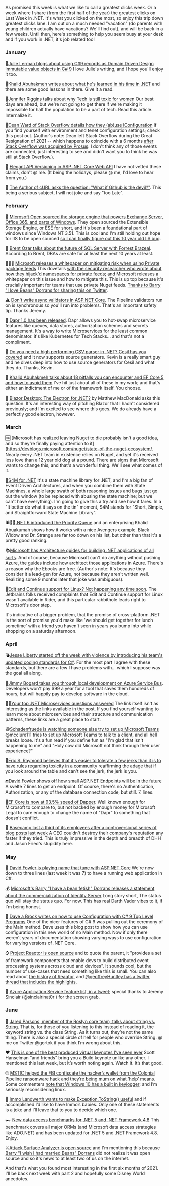 As promised this week is what we like to call a greatest clicks week.  Or a week where I share (from the first half of the year) the greatest clicks on Last Week in .NET. It's what you clicked on the most, so enjoy this trip down greatest clicks lane.  I am out on a much needed "vacation" (do parents with young children actually have vacations? We'll find out), and will be back in a few weeks. Until then, here's something to help you seem busy at your desk and if you work in .NET, it's job related too!

### January

📝[Julie Lerman blogs about using C#9 records as Domain Driven Design immutable value objects in C# 9](https://www.pluralsight.com/blog/software-development/domain-driven-design-csharp) I love Julie's writing, and I hope you'll enjoy it too.


📝[Khalid Abuhakmeh writes about what he's learned in his time in .NET](https://khalidabuhakmeh.com/secrets-of-a-dotnet-professional) and there are some good lessons in there. Give it a read.

📝[Jennifer Riggins talks about why Tech is still toxic for women](https://thenewstack.io/why-tech-is-still-toxic-for-women-and-what-to-do-about-it/) Our best days are ahead, but we're not going to get there if we're making it impossible for half the population to be a part of tech. Read this article. Internalize it.

📝[Dean Ward of Stack Overflow details how they (ab)use IConfiguration](https://bakedbean.org.uk/posts/2021-01-fun-with-iconfiguration/) If you find yourself with environment and tenet configuration settings; check this post out. (Author's note: Dean left Stack Overflow during the Great Resignation of 2021 -- which happens to coincide with a 6 months [after Stack Overflow was acquired by Prosus](https://www.forbes.com/sites/vijaygurbaxani/2021/06/08/the-18-billion-acquisition-of-stack-overflow-aims-to-turbocharge-the-worlds-software-knowhow/?sh=3dd21ad368ce).  I don't think any of those events are connected, just interesting to see and didn't want you to think he was still at Stack Overflow.).

🎥 [Elegant API Versioning in ASP .NET Core Web API](https://www.youtube.com/watch?v=iVHtKG0eU_s) I have not vetted these claims, don't @ me. (It being the holidays, please @ me, I'd love to hear from you.)

📝 [The Author of cURL asks the question: "What if Github is the devil?"](https://daniel.haxx.se/blog/2021/01/28/what-if-github-is-the-devil/). This being a serious subject, I will not joke and say "too Late".  

### February 

👐 [Microsoft Open sourced the storage engine that powers Exchange Server, Office 365, and parts of Windows](https://mspoweruser.com/microsoft-open-sources-storage-engine-windows/). They open sourced the Extensible Storage Engine, or ESE for short, and it's been a foundational part of windows since Windows NT 3.51. This is cool and I'm still holding out hope for IIS to be open sourced [so I can finally figure out this 10 year old IIS bug](https://stackoverflow.com/questions/7251285/iis-treats-double-encoded-forward-slashes-in-urls-differently-on-the-first-reque).

🔮 [Brent Ozar talks about the future of SQL Server with Forrest Brazeal](https://acloudguru.com/blog/engineering/ozar-whats-the-future-of-microsoft-sql-server). According to Brent, DBAs are safe for at least the next 10 years at least. 

🚨🚨🚨 [Microsoft releases a whitepaper on mitigating risk when using Private package feeds](https://azure.microsoft.com/en-us/resources/3-ways-to-mitigate-risk-using-private-package-feeds/) This dovetails [with the security researcher who wrote about how they hijack'd namespaces for private feeds](https://twitter.com/alxbrsn/status/1359200840876257287?s=20); and Microsoft releases a whitepaper on this issue and how to mitigate this. This is up top because it's crucially important for teams that use private Nuget feeds. [Thanks to Barry "I love Beans" Dorrans for sharing this on Twitter](https://twitter.com/blowdart/status/1359205016016326657).

⚠ [Don't write async validators in ASP.NET Core](https://twitter.com/JeremySkinner/status/1359955978666598404). The Pipeline validators run on is synchronous so you'll run into problems. That's an important safety tip. Thanks Jeremy.

📢 [Dapr 1.0 has been released](https://blog.dapr.io/posts/2021/02/17/announcing-dapr-v1.0/). Dapr allows you to hot-swap microservice features like queues, data stores, authorization schemes and secrets management. It's a way to write Microservices for the least common denominator. it's like Kubernetes for Tech Stacks... and that's not a compliment.

📝 [Do you need a high performing CSV parser in .NET? Cesil has you covered](https://kevinmontrose.com/2021/02/05/overthinking-csv-with-cesil-source-generators/) and it now supports source generators. Kevin is a really smart guy and he dives deep into how to use source generators for Cesil and what they do. Thanks, Kevin.

📝 [Khalid Abuhakmeh talks about 18 pitfalls you can encounter and EF Core 5 and how to avoid them](https://blog.jetbrains.com/dotnet/2021/02/24/entity-framework-core-5-pitfalls-to-avoid-and-ideas-to-try) I've hit just about all of these in my work; and that's either an indictment of me or of the framework itself. You choose.

📝 [Blazor Desktop: The Electron for .NET?](https://medium.com/young-coder/blazor-desktop-the-electron-for-net-ecdcf5c30027) by Matthew MacDonald asks this question. It's an interesting way of pitching Blazor that I hadn't considered previously; and I'm excited to see where this goes. We do already have a perfectly good electron, however.

### March

🆘 [Microsoft has realized leaving Nuget to die probably isn't a good idea, and so they're finally paying attention to it](https://devblogs.microsoft.com/nuget/state-of-the-nuget-ecosystem/. Nearly every .NET team in existence relies on Nuget, and yet it's received less love than a 12 year old dog at a pound. There are signs that Microsoft wants to change this; and that's a wonderful thing. We'll see what comes of it.

🎉[S4M for .NET](https://philiplaureano.github.io/S4M/) It's a state machine library for .NET, and I'm a big fan of Event Driven Architectures, and when you combine them with State Machines, a whole large swath of both reasoning issues and bugs just go out the window (to be replaced with abusing the state machine; but we can't have everything). I'm going to give this a try and see how it fares. In a "It better do what it says on the tin" moment, S4M stands for "Short, Simple, and Straightforward State Machine Library".

🕷👨‍⚕️[.NET 6 introduced the Priority Queue](https://twitter.com/buhakmeh/status/1370376479243132930?s=20) and an enterprising Khalid Abuakumah shows how it works with a nice Avengers example. Black Widow and Dr. Strange are far too down on his list, but other than that it's a pretty good ranking.

📚[Microsoft has Architecture guides for building .NET applications of all sorts](https://dotnet.microsoft.com/learn/dotnet/architecture-guides). And of course, because Microsoft can't do anything without pushing Azure, the guides include how architect those applications in Azure. There's a reason why the Ebooks are free. (Author's note: It's because they consider it a lead-gen for Azure, not because they aren't written well. Realizing some 9 months later that joke was ambiguous).

🤞[Edit and Continue support for Linux? Not happening any time soon](https://github.com/dotnet/runtime/issues/12409). The Jetbrains folks received complaints that Edit and Continue support for Linux wasn't available in Rider, and this particular rabbithole leads right to Microsoft's door step.

It's indicative of a bigger problem, that the promise of cross-platform .NET is the sort of promise you'd make like 'we should get together for lunch sometime' with a friend you haven't seen in years you bump into while shopping on a saturday afternoon.

### April

💣[Jesse Liberty started off the week with violence by introducing his team's updated coding standards for C#](https://jesseliberty.com/2021/03/02/c-coding-standards-updated/). For the most part I agree with these standards, but there are a few I have problems with... which I suppose was the goal all along.

💸[Jimmy Bogard takes you through local development on Azure Service Bus](https://jimmybogard.com/local-development-with-azure-service-bus/). Developers won't pay $99 a year for a tool that saves them hundreds of hours, but will happily pay to develop software in the cloud.

🙋‍♀️[Your top .NET Microservices questions answered](https://devblogs.microsoft.com/aspnet/your-top-dotnet-microservices-questions-answered/) The link itself isn't as interesting as the links available in the post. If you find yourself wanting to learn more about microservices and their structure and communication patterns, these links are a great place to start.

😆[Schadenfruede is watching someone else try to set up Microsoft Teams](https://twitter.com/mcclure111/status/1381704459684831234?s=20) @mcclure111 tries to set up Microsoft Teams to talk to a client, and all hell breaks loose. It's a fun read if you define fun as "I'm glad that isn't happening to me" and "Holy cow did Microsoft not think through their user experience?"

🤡[Eric S. Raymond believes that it's easier to tolerate a few jerks than it is to have rules regarding toxicity in a community](https://gcc.gnu.org/pipermail/gcc/2021-April/235575.html) reaffirming the adage that if you look around the table and can't see the jerk, the jerk is you.

🔚[David Fowler shows off how small ASP.NET Endpoints will be in the future](https://twitter.com/davidfowl/status/1385290460613144577?s=20) A svelte 7 lines to get an endpoint. Of course, there's no Authentication, Authorization, or any of the database connection code, but still. 7. lines.

💨[EF Core is now at 93.5% speed of Dapper](https://twitter.com/ajcvickers/status/1385335542334705665?s=20). Well known enough for Microsoft to compare to, but not backed by enough money for Microsoft Legal to care enough to change the name of "Dapr" to something that doesn't conflict.

🤡 [Basecamp lost a third of its employees after a controversional series of blog posts last week](https://techcrunch.com/2021/04/30/basecamp-employees-quit-ceo-letter/) A CEO couldn't destroy their company's reputation any faster if they tried. This is truly impressive in the depth and breadth of DHH and Jason Fried's stupidity here.

### May

🎹 [David Fowler is playing name that tune with ASP.NET Core](https://twitter.com/LadyNaggaga/status/1389989077534093324?s=20) We're now down to three lines (last week it was 7) to have a running web application in C#.

💰 [Microsoft's Barry "I have a bean fetish" Dorrans releases a statement about the commercialization of Identity Server](https://devblogs.microsoft.com/aspnet/asp-net-core-6-and-authentication-servers/) Long story short, The status quo will stay the status quo. For now. This has real Darth Vader vibes to it, if I'm being honest.

🔧 [Dave a Brock writes on how to use Configuration with C# 9 Top Level Programs](https://www.daveabrock.com/2021/01/19/config-top-level-programs/) One of the nicer features of C# 9 was pulling out the ceremony of the Main method. Dave uses this blog post to show how you can use configuration in this new world of no Main method. Now if only there weren’t years of documentation showing varying ways to use configuration for varying versions of .NET Core.

⌚ [Project Reaqtor is open source](https://twitter.com/dotnetfdn/status/1394671843169144833?s=20) and to quote the parent, it "provides a set of framework components that enable devs to build distributed event processing systems across cloud and devices". It sounds cool, but the number of use-cases that need something like this is small. You can also read about [the history of Reaqtor](https://reaqtive.net/#a-little-history-of-reaqtor), and [@geoffreyHuntley has a twitter thread that includes the highlights](https://twitter.com/GeoffreyHuntley/status/1394658887396069383?s=20).

📃 [Azure Application Service feature list, in a tweet](https://twitter.com/sinclairinat0r/status/1397233099617021952); special thanks to Jeremy Sinclair (@sinclairinat0r ) for the screen grab.

### June

🔧 [Jared Parsons, member of the Roslyn core team, talks about string vs. String](https://blog.paranoidcoding.com/2019/04/08/string-vs-String-is-not-about-style.html). That is, for those of you listening to this instead of reading it, the keyword string vs. the class String. As it turns out, they’re not the same thing. There is also a special circle of hell for people who override String. @ me on Twitter @gortok if you think I’m wrong about this.

♥ [This is one of the best produced virtual keynotes I’ve seen ever](https://www.youtube.com/watch?v=EWYYgEkGJfs) Scott Hanselman “and friends” bring you a Build keynote unlike any other. I mentioned this last week, but it’s worth noting again. Watch it. It’s that good.

🤐 [MSTIC helped the FBI confiscate the hacker’s wallet from the Colonial Pipeline ransomware hack](https://twitter.com/kevincollier/status/1402025548453498880) and [they’re being mum on what ‘help’ means](https://www.nbcnews.com/tech/security/u-s-recovers-millions-pipeline-ransom-because-hackers-mistake-n1269889). Some commenters [note that Windows 10 has a built in keylogger](https://twitter.com/AWSUser/status/1402076326698258434?s=20); and I’m seriously reconsidering linux.

🤰 [Immo Landwerth wants to make Exception.ToString() useful](https://github.com/dotnet/runtime/issues/53907) and if accomplished I’d like to have Immo’s babies. Only one of these statements is a joke and I’ll leave that to you to decide which one.

🏎 [New data access benchmarks for .NET 5 and .NET Framework 4.8](https://github.com/FransBouma/RawDataAccessBencher/blob/master/Results/20210615_netfx.txt) This benchmark covers all major ORMs (and Microsoft data access strategies like ADO.NET) and has been updated for .NET 5 and .NET Framework 4.8. Enjoy.

⚔[Attack Surface Analyzer is open source](https://github.com/microsoft/AttackSurfaceAnalyzer) and I'm mentioning this because [Barry "I wish I had married Beans" Dorrans](https://twitter.com/blowdart/status/1407472920977309696?s=20) did not realize it was open source and so it's news to at least two of us on the internet.

And that's what you found most interesting in the first six months of 2021. I'll be back next week with part 2 and hopefully some Disney World anecdotes.
